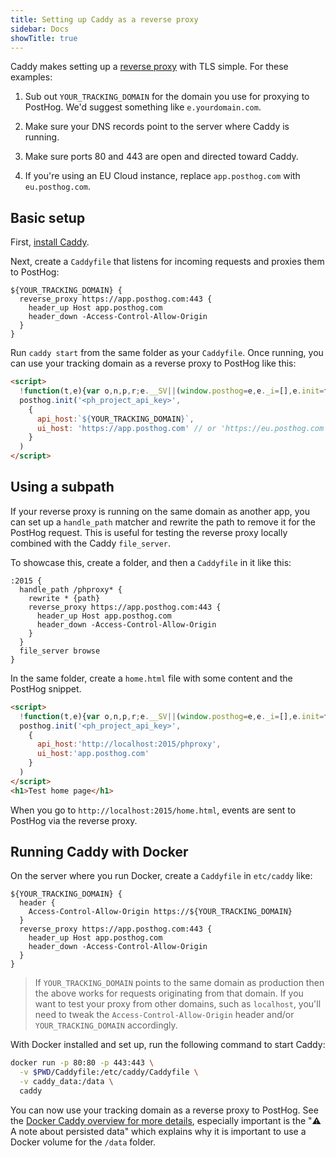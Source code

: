 ```yaml
---
title: Setting up Caddy as a reverse proxy
sidebar: Docs
showTitle: true
---
```


Caddy makes setting up a [reverse proxy](https://caddyserver.com/docs/quick-starts/reverse-proxy) with TLS simple. For these examples:

1. Sub out `YOUR_TRACKING_DOMAIN` for the domain you use for proxying to PostHog. We'd suggest something like `e.yourdomain.com`. 

2. Make sure your DNS records point to the server where Caddy is running. 

3. Make sure ports 80 and 443 are open and directed toward Caddy.

4. If you're using an EU Cloud instance, replace `app.posthog.com` with `eu.posthog.com`.

## Basic setup

First, [install Caddy](https://caddyserver.com/docs/install).

Next, create a `Caddyfile` that listens for incoming requests and proxies them to PostHog:

```
${YOUR_TRACKING_DOMAIN} {
  reverse_proxy https://app.posthog.com:443 {
    header_up Host app.posthog.com
    header_down -Access-Control-Allow-Origin
  }
}
```

Run `caddy start` from the same folder as your `Caddyfile`. Once running, you can use your tracking domain as a reverse proxy to PostHog like this:

```html
<script>
  !function(t,e){var o,n,p,r;e.__SV||(window.posthog=e,e._i=[],e.init=function(i,s,a){function g(t,e){var o=e.split(".");2==o.length&&(t=t[o[0]],e=o[1]),t[e]=function(){t.push([e].concat(Array.prototype.slice.call(arguments,0)))}}(p=t.createElement("script")).type="text/javascript",p.async=!0,p.src=s.api_host+"/static/array.js",(r=t.getElementsByTagName("script")[0]).parentNode.insertBefore(p,r);var u=e;for(void 0!==a?u=e[a]=[]:a="posthog",u.people=u.people||[],u.toString=function(t){var e="posthog";return"posthog"!==a&&(e+="."+a),t||(e+=" (stub)"),e},u.people.toString=function(){return u.toString(1)+".people (stub)"},o="capture identify alias people.set people.set_once set_config register register_once unregister opt_out_capturing has_opted_out_capturing opt_in_capturing reset isFeatureEnabled onFeatureFlags getFeatureFlag getFeatureFlagPayload reloadFeatureFlags group updateEarlyAccessFeatureEnrollment getEarlyAccessFeatures getActiveMatchingSurveys getSurveys onSessionId".split(" "),n=0;n<o.length;n++)g(u,o[n]);e._i.push([i,s,a])},e.__SV=1)}(document,window.posthog||[]);
  posthog.init('<ph_project_api_key>',
    {
      api_host:`${YOUR_TRACKING_DOMAIN}`,
      ui_host: 'https://app.posthog.com' // or 'https://eu.posthog.com' if your PostHog is hosted in Europe
    }
  )
</script>

```

## Using a subpath

If your reverse proxy is running on the same domain as another app, you can set up a `handle_path` matcher and rewrite the path to remove it for the PostHog request. This is useful for testing the reverse proxy locally combined with the Caddy `file_server`.

To showcase this, create a folder, and then a `Caddyfile` in it like this:

```
:2015 {
  handle_path /phproxy* {
    rewrite * {path}
    reverse_proxy https://app.posthog.com:443 {
      header_up Host app.posthog.com
      header_down -Access-Control-Allow-Origin
    }
  }
  file_server browse
}

```

In the same folder, create a `home.html` file with some content and the PostHog snippet.

```html
<script>
  !function(t,e){var o,n,p,r;e.__SV||(window.posthog=e,e._i=[],e.init=function(i,s,a){function g(t,e){var o=e.split(".");2==o.length&&(t=t[o[0]],e=o[1]),t[e]=function(){t.push([e].concat(Array.prototype.slice.call(arguments,0)))}}(p=t.createElement("script")).type="text/javascript",p.async=!0,p.src=s.api_host+"/static/array.js",(r=t.getElementsByTagName("script")[0]).parentNode.insertBefore(p,r);var u=e;for(void 0!==a?u=e[a]=[]:a="posthog",u.people=u.people||[],u.toString=function(t){var e="posthog";return"posthog"!==a&&(e+="."+a),t||(e+=" (stub)"),e},u.people.toString=function(){return u.toString(1)+".people (stub)"},o="capture identify alias people.set people.set_once set_config register register_once unregister opt_out_capturing has_opted_out_capturing opt_in_capturing reset isFeatureEnabled onFeatureFlags getFeatureFlag getFeatureFlagPayload reloadFeatureFlags group updateEarlyAccessFeatureEnrollment getEarlyAccessFeatures getActiveMatchingSurveys getSurveys onSessionId".split(" "),n=0;n<o.length;n++)g(u,o[n]);e._i.push([i,s,a])},e.__SV=1)}(document,window.posthog||[]);
  posthog.init('<ph_project_api_key>',
    {
      api_host:'http://localhost:2015/phproxy',
      ui_host:'app.posthog.com'
    }
  )
</script>
<h1>Test home page</h1>
```

When you go to `http://localhost:2015/home.html`, events are sent to PostHog via the reverse proxy.

## Running Caddy with Docker

On the server where you run Docker, create a `Caddyfile` in `etc/caddy` like:

```
${YOUR_TRACKING_DOMAIN} {
  header {
    Access-Control-Allow-Origin https://${YOUR_TRACKING_DOMAIN}
  }
  reverse_proxy https://app.posthog.com:443 {
    header_up Host app.posthog.com
    header_down -Access-Control-Allow-Origin
  }
}
```

> If `YOUR_TRACKING_DOMAIN` points to the same domain as production then the above works for requests originating from that domain. If you want to test your proxy from other domains, such as `localhost`, you'll need to tweak the `Access-Control-Allow-Origin` header and/or `YOUR_TRACKING_DOMAIN` accordingly.

With Docker installed and set up, run the following command to start Caddy: 

```bash
docker run -p 80:80 -p 443:443 \
  -v $PWD/Caddyfile:/etc/caddy/Caddyfile \
  -v caddy_data:/data \
  caddy
```

You can now use your tracking domain as a reverse proxy to PostHog. See the [Docker Caddy overview for more details](https://hub.docker.com/_/caddy), especially important is the "⚠️ A note about persisted data" which explains why it is important to use a Docker volume for the `/data` folder.